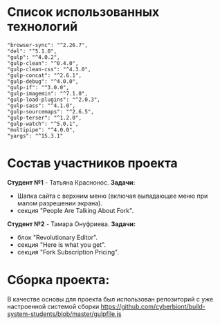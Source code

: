 # Список использованных технологий
    "browser-sync": "^2.26.7",  
    "del": "^5.1.0",  
    "gulp": "^4.0.2",  
    "gulp-clean": "^0.4.0",  
    "gulp-clean-css": "^4.3.0",  
    "gulp-concat": "^2.6.1",  
    "gulp-debug": "^4.0.0",  
    "gulp-if": "^3.0.0",  
    "gulp-imagemin": "^7.1.0",  
    "gulp-load-plugins": "^2.0.3",  
    "gulp-sass": "^4.1.0",  
    "gulp-sourcemaps": "^2.6.5",  
    "gulp-terser": "^1.2.0",  
    "gulp-watch": "^5.0.1",  
    "multipipe": "^4.0.0",  
    "yargs": "^15.3.1"  


# Состав участников проекта

**Студент №1** -  Татьяна Краснонос. 
__Задачи:__
+ Шапка сайта с верхним меню (включая выпадающее меню при малом разрешении экрана).
+ секция "People Are Talking About Fork".


**Студент №2** -  Тамара Онуфриева. 
__Задачи:__
+ блок "Revolutionary Editor".
+ секция "Here is what you get".
+ секция "Fork Subscription Pricing".

# Сборка проекта:
В качестве основы для проекта был использован репозиторий с уже настроенной системой сборки https://github.com/cyberbiont/build-system-students/blob/master/gulpfile.js



